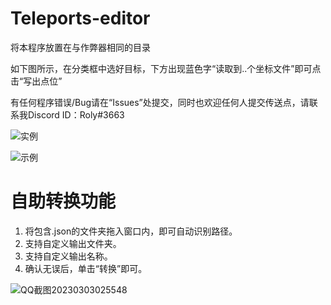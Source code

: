 # Teleports-editor
将本程序放置在与作弊器相同的目录

如下图所示，在分类框中选好目标，下方出现蓝色字“读取到..个坐标文件”即可点击“写出点位”

有任何程序错误/Bug请在“Issues”处提交，同时也欢迎任何人提交传送点，请联系我Discord ID：Roly#3663 


![实例](https://user-images.githubusercontent.com/90933865/219725191-6134dad9-16e6-4b8f-9e7b-0a27c2146165.png)

![示例](https://user-images.githubusercontent.com/90933865/222513785-7b3907b8-66d3-4cdf-90cd-3e2d39416356.png)
# 自助转换功能
1. 将包含.json的文件夹拖入窗口内，即可自动识别路径。
2. 支持自定义输出文件夹。
3. 支持自定义输出名称。
4. 确认无误后，单击“转换”即可。


![QQ截图20230303025548](https://user-images.githubusercontent.com/90933865/222525624-483d4030-71a6-412e-b3f2-07f51168d8d7.png)
